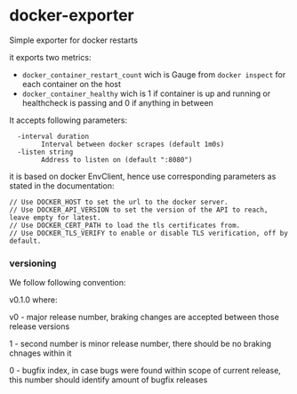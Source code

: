 # docker-exporter
Simple exporter for docker restarts

it exports two metrics:

 * `docker_container_restart_count` wich is Gauge from `docker inspect` for each container on the host
 * `docker_container_healthy` wich is 1 if container is up and running or healthcheck is passing and 0 if anything in between

It accepts following parameters:
```
  -interval duration
    	Interval between docker scrapes (default 1m0s)
  -listen string
    	Address to listen on (default ":8080")
```

it is based on docker EnvClient, hence use corresponding parameters as stated in the documentation:
```
// Use DOCKER_HOST to set the url to the docker server.
// Use DOCKER_API_VERSION to set the version of the API to reach, leave empty for latest.
// Use DOCKER_CERT_PATH to load the tls certificates from.
// Use DOCKER_TLS_VERIFY to enable or disable TLS verification, off by default.
```

### versioning 
We follow following convention:

v0.1.0 where:

v0 - major release number, braking changes are accepted between those release versions

1  - second number is minor release number, there should be no braking chnages within it

0  - bugfix index, in case bugs were found within scope of current release, this number should identify amount of bugfix releases
